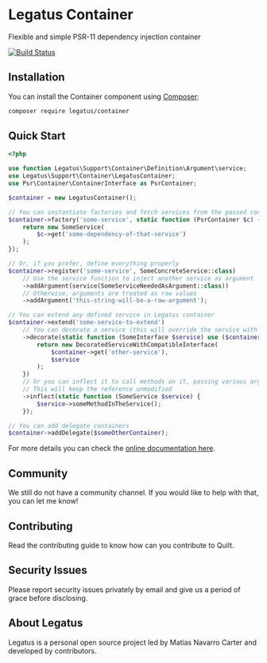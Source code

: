 Legatus Container
=================

Flexible and simple PSR-11 dependency injection container

[![Build Status](https://drone.mnavarro.dev/api/badges/legatus/container/status.svg)](https://drone.mnavarro.dev/legatus/container)

## Installation
You can install the Container component using [Composer][composer]:

```bash
composer require legatus/container
```

## Quick Start

```php
<?php

use function Legatus\Support\Container\Definition\Argument\service;
use Legatus\Support\Container\LegatusContainer;
use Psr\Container\ContainerInterface as PsrContainer;

$container = new LegatusContainer();

// You can instantiate factories and fetch services from the passed container
$container->factory('some-service', static function (PsrContainer $c) {
    return new SomeService(
        $c->get('some-dependency-of-that-service')
    );
});

// Or, if you prefer, define everything properly
$container->register('some-service', SomeConcreteService::class)
    // Use the service function to inject another service as argument
    ->addArgument(service(SomeServiceNeededAsArgument::class))
    // Otherwise, arguments are treated as raw values
    ->addArgument('this-string-will-be-a-raw-argument');

// You can extend any defined service in Legatus container
$container->extend('some-service-to-extend')
    // You can decorate a service (this will override the service with a child type)
    ->decorate(static function (SomeInterface $service) use ($container) {
        return new DecoratedServiceWithCompatibleInterface(
            $container->get('other-service'),
            $service
        );
    })
    // Or you can inflect it to call methods on it, passing various arguments.
    // This will keep the reference unmodified
    ->inflect(static function (SomeService $service) {
        $service->someMethodInTheService();
    });

// You can add delegate containers
$container->addDelegate($someOtherContainer);
```

For more details you can check the [online documentation here][docs].

## Community
We still do not have a community channel. If you would like to help with that, you can let me know!

## Contributing
Read the contributing guide to know how can you contribute to Quilt.

## Security Issues
Please report security issues privately by email and give us a period of grace before disclosing.

## About Legatus
Legatus is a personal open source project led by Matías Navarro Carter and developed by contributors.

[composer]: https://getcomposer.org/
[docs]: https://legatus.mnavarro.dev/components/container